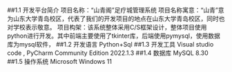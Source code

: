 ##1.1 开发平台简介
项目名称：“山青阁”足疗城管理系统
项目名称寓意：“山青”意为山东大学青岛校区，代表了我们的开发项目的地点在山东大学青岛校区，同时也对学校表示敬意。
项目构架：该系统整体采用C/S框架设计，整体项目使用python进行开发。其中前端主要使用了tkinter库，后端使用pymysql，使用数据库为mysql软件，
##1.2 开发语言
Python+Sql
##1.3 开发工具
Visual studio code , PyCharm Community Edition 2022.1.3
##1.4 数据库
MySQL 8.30
##1.5 操作系统
Microsoft Windows 11
